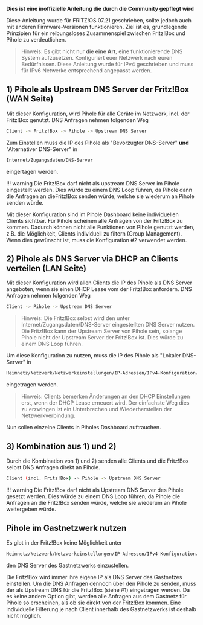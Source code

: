 **Dies ist eine inoffizielle Anleitung die durch die Community gepflegt wird**

Diese Anleitung wurde für FRITZ!OS 07.21 geschrieben, sollte jedoch auch mit anderen Firmware-Versionen funktionieren. Ziel ist es, grundlegende Prinzipien für ein reibungsloses Zusammenspiel zwischen Fritz!Box und Pihole zu verdeutlichen.

> Hinweis:
Es gibt nicht nur **die eine Art**, eine funktionierende DNS System aufzusetzen.  Konfiguriert euer Netzwerk nach euren Bedürfnissen.
Diese Anleitung wurde für IPv4 geschrieben und muss für IPv6 Netwerke entsprechend angepasst werden.

## 1) Pihole als Upstream DNS Server der Fritz!Box (WAN  Seite)

Mit dieser Konfiguration, wird Pihole für alle Geräte im Netzwerk, incl. der Fritz!Box genutzt. DNS Anfragen nehmen folgenden Weg

```bash
Client -> Fritz!Box -> Pihole -> Upstream DNS Server
```

Zum Einstellen muss die IP des Pihole als "Bevorzugter DNS-Server" **und** "Alternativer DNS-Server" in

```bash
Internet/Zugangsdaten/DNS-Server
```
eingertagen werden.

!!! warning
    Die Fritz!Box darf nicht als upstream DNS Server im Pihole eingestellt werden. Dies würde zu einem DNS Loop führen, da Pihole dann die Anfragen an dieFritz!Box senden würde, welche sie wiederum an Pihole senden würde.

Mit dieser Konfiguration sind im Pihole Dashboard keine individuellen Clients sichtbar. Für Pihole scheinen alle Anfragen von der Fritz!Box zu kommen. Dadurch können nicht alle Funktionen von Pihole genutzt werden, z.B. die Möglichkeit, Clients individuell zu filtern (Group Management). Wenn dies gewünscht ist, muss die Konfiguration #2 verwendet werden.


## 2) Pihole als DNS Server via DHCP an Clients verteilen (LAN Seite)

Mit dieser Konfiguration wird allen Clients die IP des Pihole als DNS Server angeboten, wenn sie einen DHCP Lease vom der Fritz!Box anfordern.
DNS Anfragen nehmen folgenden Weg

```bash
Client -> Pihole -> Upstream DNS Server
```

> Hinweis:
Die Fritz!Box selbst wird den unter Internet/Zugangsdaten/DNS-Server eingestellten DNS Server nutzen.
Die Fritz!Box kann der Upstream Server von Pihole sein, solange Pihole nicht der Upstream Server der Fritz!Box ist. Dies würde zu einem DNS Loop führen.

Um diese Konfiguration zu nutzen, muss die IP des Pihole als "Lokaler DNS-Server" in

```bash
Heimnetz/Netzwerk/Netzwerkeinstellungen/IP-Adressen/IPv4-Konfiguration/Heimnetz
```
eingetragen werden.

>Hinweis:
Clients bemerken Änderungen an den DHCP Einstellungen erst, wenn der DHCP Lease erneuert wird. Der einfachste Weg dies zu erzwingen ist ein Unterbrechen und Wiederherstellen der Netzwerkverbindung. 

Nun sollen einzelne Clients in Piholes Dashboard auftrauchen.

## 3) Kombination aus 1) und 2)

Durch die Kombination von 1) und 2) senden alle Clients und die Fritz!Box selbst DNS Anfragen direkt an Pihole.

```bash
Client (incl. Fritz!Box) -> Pihole -> Upstream DNS Server
```

!!! warning
    Die Fritz!Box darf nicht als Upstream DNS Server des Pihole gesetzt werden. Dies würde zu einem DNS Loop führen, da Pihole die Anfragen an die Fritz!Box senden würde, welche sie wiederum an Pihole weitergeben würde.

## Pihole im Gastnetzwerk nutzen

Es gibt in der Fritz!Box keine Möglichkeit unter

```bash
Heimnetz/Netzwerk/Netzwerkeinstellungen/IP-Adressen/IPv4-Konfiguration/Gastnetz
```
den DNS Server des Gastnetzwerks einzustellen.

Die Fritz!Box wird immer ihre eigene IP als DNS Server des Gastnetzes einstellen. Um die DNS Anfragen dennoch über den Pihole zu senden, muss der als Upstream DNS für die Fritz!Box (siehe #1) eingetragen werden. Da es keine andere Option gibt, werden alle Anfragen aus dem Gastnetz für Pihole so erscheinen, als ob sie direkt von der Fritz!Box kommen. Eine individuelle Filterung je nach Client innerhalb des Gastnetzwerks ist deshalb nicht möglich.
